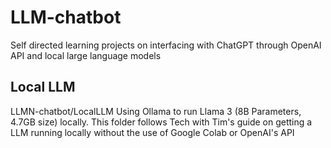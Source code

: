 # LLM-chatbot
Self directed learning projects on interfacing with ChatGPT through OpenAI API and local large language models

## Local LLM
LLMN-chatbot/LocalLLM
Using Ollama to run Llama 3 (8B Parameters, 4.7GB size) locally. This folder follows Tech with Tim's guide on getting a LLM running locally without the use of Google Colab or OpenAI's API
